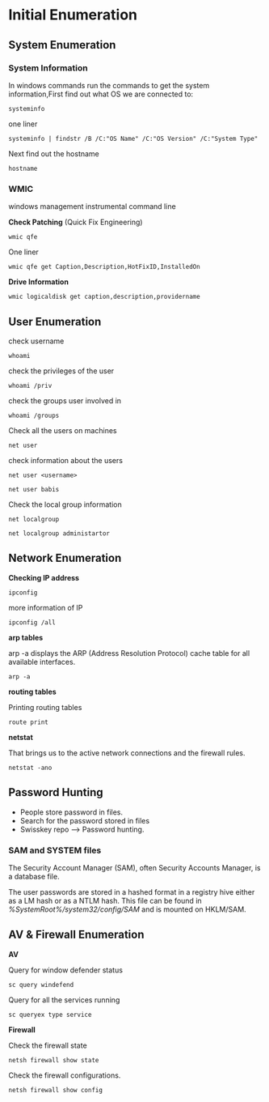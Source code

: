 # Initial Enumeration

## System Enumeration
### System Information

In windows commands run the commands to get the system information,First find out what OS we are connected to:

```
systeminfo
```

one liner

```
systeminfo | findstr /B /C:"OS Name" /C:"OS Version" /C:"System Type"
```

 Next find out the hostname
 
```
hostname
```

### WMIC 

windows management instrumental command line 

**Check Patching** (Quick Fix Engineering)

```
wmic qfe
```

One liner

```
wmic qfe get Caption,Description,HotFixID,InstalledOn
```


**Drive Information**

```
wmic logicaldisk get caption,description,providername
```

## User Enumeration

check username

```
whoami
```

check the privileges of the user

```
whoami /priv
```

check the groups user involved in

```
whoami /groups
```

Check all the users on machines

```
net user
```

check information about the users 

```
net user <username>
```

```
net user babis
```

Check the local group information

```
net localgroup
```

```
net localgroup administartor
```

## Network Enumeration

**Checking IP address**

```
ipconfig
```

more information of IP

```
ipconfig /all
```

**arp tables**

arp -a displays the ARP  (Address Resolution Protocol) cache table for all available interfaces.

```
arp -a
```

**routing tables**

Printing routing tables

```
route print
```

**netstat**

That brings us to the active network connections and the firewall rules.

```
netstat -ano
```
   
## Password Hunting

- People store password in files.
- Search for the password stored in files
- Swisskey repo --> Password hunting.
### SAM and SYSTEM files

The Security Account Manager (SAM), often Security Accounts Manager, is a database file. 

The user passwords are stored in a hashed format in a registry hive either as a LM hash or as a NTLM hash. This file can be found in *%SystemRoot%/system32/config/SAM* and is mounted on HKLM/SAM.

## AV & Firewall Enumeration

**AV**

Query for window defender status

```
sc query windefend
```


Query for all the services running

```
sc queryex type service
```

**Firewall**

Check the firewall state 

```
netsh firewall show state
```

Check the firewall configurations.

```
netsh firewall show config
```
